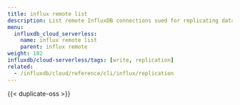 ```yaml
---
title: influx remote list
description: List remote InfluxDB connections sued for replicating data.
menu:
  influxdb_cloud_serverless:
    name: influx remote list
    parent: influx remote
weight: 102
influxdb/cloud-serverless/tags: [write, replication]
related:
  - /influxdb/cloud/reference/cli/influx/replication
---
```


{{< duplicate-oss >}}
